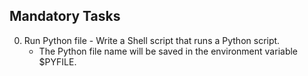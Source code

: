 ## Mandatory Tasks ##
0. Run Python file - Write a Shell script that runs a Python script.
	* The Python file name will be saved in the environment variable $PYFILE.
